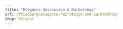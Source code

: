 ```yaml
---
title: "Elegance Hairdesign & Barbershop"
url: /friedberg/elegance-hairdesign-und-barbershop/
shop: Friseur
---
```

